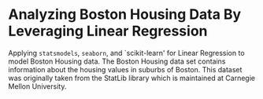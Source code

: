 # Analyzing Boston Housing Data By Leveraging Linear Regression
Applying `statsmodels`, `seaborn`, and `scikit-learn' for Linear Regression to model Boston Housing data. The Boston Housing data set contains information about the housing values in suburbs of Boston.  This dataset was originally taken from the StatLib library which is maintained at Carnegie Mellon University.
